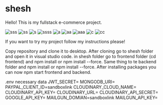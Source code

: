 # shesh

Hello! This is my fullstack e-commerce project.

![sss](https://user-images.githubusercontent.com/69452024/224007596-70bfca61-dd20-4dc6-a0d3-8191ea672e10.png)
![ss](https://user-images.githubusercontent.com/69452024/224022178-3878b41f-06c4-413b-aef1-016818e0d7fe.png)
![s](https://user-images.githubusercontent.com/69452024/224022186-8726ebfe-591a-46a6-9a2f-ce4dbad928b7.png)
![ssss](https://user-images.githubusercontent.com/69452024/224022278-2eea7beb-7e55-4043-9a30-c06632577323.png)
![a](https://user-images.githubusercontent.com/69452024/224022291-4205d367-caa6-463b-8fd1-14adeb12dcad.png)
![aa](https://user-images.githubusercontent.com/69452024/224022315-4f6471dc-9f94-43e0-b49b-df5acf7359c4.png)
![aaa](https://user-images.githubusercontent.com/69452024/224022342-d52f241c-d726-4f06-bae9-bf168fce3bb3.png)
![c](https://user-images.githubusercontent.com/69452024/224022366-ced43d4d-e161-483c-a845-c4472330aad2.png)
![cc](https://user-images.githubusercontent.com/69452024/224022371-5dfb9c0a-9f95-433d-9737-1f96ac205b18.png)

If you want to try my project follow my instructions please!

Copy repository and clone it to desktop.
After cloning go to shesh folder and open it in visual studio code.
in shesh folder go to frontend folder (cd frontend) and npm install or npm install --force.
Same thing to te backend folder and npm install or npm install --force.
After installing packages you can now npm start frontend and backend.

.env necessary data
JWT_SECRET=
MONGODB_URI=
PAYPAL_CLIENT_ID=sandboxlink
CLOUDINARY_CLOUD_NAME=
CLOUDINARY_API_KEY=
CLOUDINARY_URL=
CLOUDINARY_API_SECRET=
GOOGLE_API_KEY=
MAILGUN_DOMIAN=sandboxlink
MAILGUN_API_KEY=
